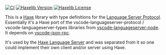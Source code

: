 [![CI](https://img.shields.io/github/workflow/status/vshaxe/language-server-protocol-haxe/CI.svg?logo=github)](https://github.com/vshaxe/language-server-protocol-haxe/actions?query=workflow%3ACI)
[![Haxelib Version](https://badgen.net/haxelib/v/language-server-protocol)](https://lib.haxe.org/p/hxnodejs)
[![Haxelib License](https://badgen.net/haxelib/license/language-server-protocol)](LICENSE)

This is a [Haxe](http://haxe.org/) library with type definitions for the [Language Server Protocol](https://microsoft.github.io/language-server-protocol). Essentially it's a Haxe port of the vscode-languageserver-protocol / vscode-languageserver-types libraries from [vscode-languageserver-node](https://github.com/microsoft/vscode-languageserver-node). It depends on [vscode-json-rpc](https://github.com/vshaxe/vscode-json-rpc).

It's used by the [Haxe Language Server](https://github.com/vshaxe/haxe-language-server) and was separated from it
so one could implement their own client and/or server using Haxe.
